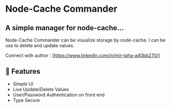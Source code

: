 # Node-Cache Commander
## A simple manager for node-cache... 

Node-Cache Commander can be visualize storage by node-cache. I can be use to delete and update values. 

Connect with author : [https://www.linkedin.com/in/mir-taha-a40bb270/]

## 🎯 Features

- Simple UI
- Live Update/Delete Values
- User/Password Authentication on front end
- Type Secure

<!-- 

##  Installation

```npm
npm install json-case-convertor
```

## 🚀 Usage

Import:

```javascript
const jcc = require('json-case-convertor')
``` -->